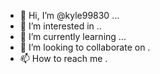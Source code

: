 - 👋 Hi, I’m @kyle99830 ...
- 👀 I’m interested in ..
- 🌱 I’m currently learning ...
- 💞️ I’m looking to collaborate on .
- 📫 How to reach me .

<!---
kyle9983/kyle9983 is a ✨ special ✨ repository because its `README.md` (this file) appears on your GitHub profile.
You can click the Preview link to take a look at your changes.
--->
